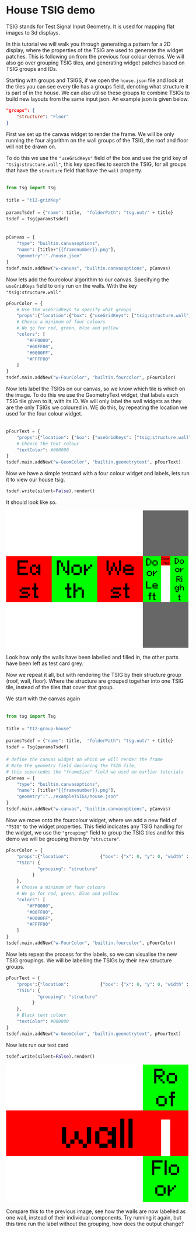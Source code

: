 # House TSIG demo

TSIG stands for Test Signal Input Geometry. It is used for mapping flat images to 3d displays.

In this tutorial we will walk you through generating a pattern for a 2D display, where the properties of the TSIG are used to
generate the widget patches. This is following on from the previous four colour demos.
We will also go over grouping TSIG tiles, and generating widget patches based on TSIG groups and IDs.

Starting with groups and TSIGS, if we open the `house.json` file and look at the tiles you can see every tile has a groups field,
denoting what structure it is part of in the house. We can also utilise these groups to combine TSIGs to build new layouts from the same input json.
An example json is given below.

```json
"groups": {
    "structure": "Floor"
}
```

First we set up the canvas widget to render the frame.
We will be only running the four algorithm on the wall groups of the TSIG, the roof and floor
will not be drawn on.

To do this we use the `"useGridKeys"` field of the box and use the grid key of `"tsig:structure.wall"`, this key
specifies to search the TSIG, for all groups that have the `structure` field that have the `wall` property.

```python

from tsg import Tsg

title = "t12-gridKey"

paramsTsdef = {"name": title,  "folderPath": "tsg.out/" + title}
tsdef = Tsg(paramsTsdef)


pCanvas = {
    "type": "builtin.canvasoptions",
    "name": [title+"{{framenumber}}.png"],
    "geometry":"./house.json"
}
tsdef.main.addNew("w-canvas", "builtin.canvasoptions", pCanvas)

```

Now lets add the fourcolour algorithm to our canvas. Specifying the
`useGridKeys` field to only run on the walls. With the key `"tsig:structure.wall"`

```python
pFourColor = {
    # Use the useGridKeys to specify what groups
    "props":{"location":{"box": {"useGridKeys": ["tsig:structure.wall"]}}},
    # Choose a minimum of four colours
    # We go for red, green, blue and yellow
    "colors": [ 
        "#FF0000",
        "#00FF00",
        "#0000FF",
        "#FFFF00"
    ]
}
tsdef.main.addNew("w-FourColor", "builtin.fourcolor", pFourColor)
```

Now lets label the TSIGs on our canvas, so we know which tile is which on the image.
To do this we use the GeometryText widget, that labels each TSIG tile given to it,
with its ID.
We will only label the wall widgets as they are the only
TSIGs we coloured in.
WE do this, by repeating the location we used for the four colour widget.

```python

pFourText = {
    "props":{"location": {"box": {"useGridKeys": ["tsig:structure.wall"]}}},
    # Choose the text colour
    "textColor": #000000
}
tsdef.main.addNew("w-GeomColor", "builtin.geometrytext", pFourText)
```

Now we have a simple testcard with a four colour widget and labels, lets run it to view our house tsig.

```python
tsdef.write(silent=False).render()
```

It should look like so.

<img src="./output/fourGridKey-example.png" alt="House TSIG" width="500"/>

Look how only the walls have been labelled and filled in, the other parts have been left as test card grey.

Now we repeat it all, but with rendering the TSIG by their structure group (roof, wall, floor).
Where the structure are grouped together into one TSIG tile, instead of the tiles that cover that group.

We start with the canvas again

```python

from tsg import Tsg

title = "t12-group-house"

paramsTsdef = {"name": title,  "folderPath": "tsg.out/" + title}
tsdef = Tsg(paramsTsdef)

# define the canvas widget on which we will render the frame
# Note the geometry field declaring the TSIG file,
# this supercedes the "frameSize" field we used on earlier tutorials
pCanvas = {
    "type": "builtin.canvasoptions",
    "name": [title+"{{framenumber}}.png"],
	"geometry":"../exampleTSIGs/house.json"
}
tsdef.main.addNew("w-canvas", "builtin.canvasoptions", pCanvas)
```

Now we move onto the fourcolour widget, where we add a new field of
`"TSIG"` to the widget properties. This field indicates any TSIG handling for the widget,
we use the `"grouping"` field to group the TSIG tiles and for this demo we will
be grouping them by `"structure"`.

```python
pFourColor = {
    "props":{"location":            {"box": {"x": 0, "y": 0, "width" : "100%", "height":"100%"}},
    "TSIG": {
            "grouping": "structure"
          }
    },
	# Choose a minimum of four colours
	# We go for red, green, blue and yellow
    "colors": [ 
        "#FF0000",
        "#00FF00",
        "#0000FF",
        "#FFFF00"
    ]
}
tsdef.main.addNew("w-FourColor", "builtin.fourcolor", pFourColor)
```

Now lets repeat the process for the labels, so we can visualise
the new TSIG groupings. We will be labelling the TSIGs by their new structure
groups.

```python
pFourText = {
    "props":{"location":            {"box": {"x": 0, "y": 0, "width" : "100%", "height":"100%"}},
    "TSIG": {
            "grouping": "structure"
          }
    },
	# Black text colour
    "textColor": #000000
}
tsdef.main.addNew("w-GeomColor", "builtin.geometrytext", pFourText)

```

Now lets run our test card

```python
tsdef.write(silent=False).render()
```

<img src="./output/fourGrouping-example.png" alt="House TSIG" width="500"/>

Compare this to the previous image, see how the walls are now labelled as one wall,
instead of their individual components.
Try running it again, but this time run the label without the grouping, how does the
output change?
